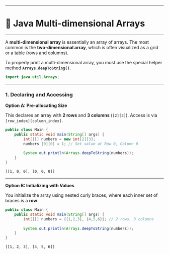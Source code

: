 
---

# 📝 Java Multi-dimensional Arrays

---

A **multi-dimensional array** is essentially an array of arrays. The most common is the **two-dimensional array**, which is often visualized as a grid or a table (rows and columns).

To properly print a multi-dimensional array, you must use the special helper method **`Arrays.deepToString()`**.

```java
import java.util.Arrays;
```

-----

### 1\. Declaring and Accessing

**Option A: Pre-allocating Size**

This declares an array with **2 rows** and **3 columns** (`[2][3]`). Access is via `[row_index][column_index]`.

```java
public class Main {
    public static void main(String[] args) {
        int[][] numbers = new int[2][3];
        numbers [0][0] = 1; // Set value at Row 0, Column 0
        
        System.out.println(Arrays.deepToString(numbers));
    }
}
```

```
[[1, 0, 0], [0, 0, 0]]
```

-----

**Option B: Initializing with Values**

You initialize the array using nested curly braces, where each inner set of braces is a **row**.

```java
public class Main {
    public static void main(String[] args) {
        int[][] numbers = {{1,2,3}, {4,5,6}}; // 2 rows, 3 columns
        
        System.out.println(Arrays.deepToString(numbers));
    }
}
```

```
[[1, 2, 3], [4, 5, 6]]
```
